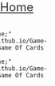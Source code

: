 <html>
  <body>
    <div style="width:100;position:absolute;top:0px;float:left;left:0px;right:0px;height:5vh;">
    <div> <a href="shehabmuhammad.github.io" style="font-size:24px;color:#333;">
      Home
      </a>      
      <ol style="float:right;display:inline;height:5vh;padding:5px;">
        
      <li>  <a style="display:inline;" href="https://shehabmuhammad.github.io/Game-Of-Cards/Game-Of-Cards.html"> Game Of Cards </a>  </li>
      <li>  <a style="display:inline;" href="https://shehabmuhammad.github.io/Game-Of-Cards/Game-Of-Cards.html"> Game Of Cards </a>  </li>
      
      </ol>
      
      </div>
    </div>
      
    <h1>Welcome</h1>
    
  </body>
  </html>
